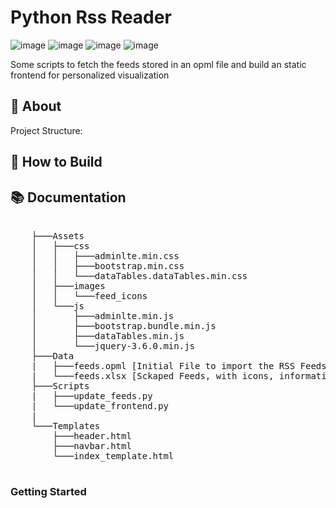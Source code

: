 # Python Rss Reader

![image](https://img.shields.io/badge/CSS3-1572B6?style=for-the-badge&logo=css3&logoColor=white)
![image](https://img.shields.io/badge/HTML5-E34F26?style=for-the-badge&logo=html5&logoColor=white)
![image](https://img.shields.io/badge/JavaScript-323330?style=for-the-badge&logo=javascript&logoColor=F7DF1E)
![image](https://img.shields.io/badge/Python-FFD43B?style=for-the-badge&logo=python&logoColor=blue)

Some scripts to fetch the feeds stored in an opml file and build an static frontend for personalized visualization

## 🚀 About

Project Structure:

## 📝 How to Build

## 📚 Documentation 



<pre>

    ├───Assets
    │   ├───css
    │   │   ├───adminlte.min.css
    │   │   ├───bootstrap.min.css
    │   │   └───dataTables.dataTables.min.css
    │   ├───images
    │   │   └───feed_icons
    │   └───js
    │       ├───adminlte.min.js
    │       ├───bootstrap.bundle.min.js
    │       ├───dataTables.min.js
    │       └───jquery-3.6.0.min.js
    ├───Data
    |   ├───feeds.opml [Initial File to import the RSS Feeds]
    |   └───feeds.xlsx [Sckaped Feeds, with icons, informations, etc.] 
    ├───Scripts
    |   ├───update_feeds.py
    |   └───update_frontend.py
    |
    └───Templates
        ├───header.html
        ├───navbar.html
        └───index_template.html

</pre>


### Getting Started
